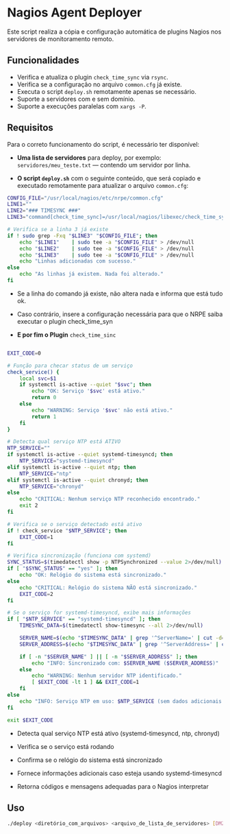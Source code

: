 # Nagios Agent Deployer

Este script realiza a cópia e configuração automática de plugins Nagios nos servidores de monitoramento remoto.

## Funcionalidades

- Verifica e atualiza o plugin `check_time_sync` via `rsync`.
- Verifica se a configuração no arquivo `common.cfg` já existe.
- Executa o script `deploy.sh` remotamente apenas se necessário.
- Suporte a servidores com e sem domínio.
- Suporte a execuções paralelas com `xargs -P`.

## Requisitos

Para o correto funcionamento do script, é necessário ter disponível:

- **Uma lista de servidores** para deploy, por exemplo:  
  `servidores/meu_teste.txt` — contendo um servidor por linha.

- **O script `deploy.sh`** com o seguinte conteúdo, que será copiado e executado remotamente para atualizar o arquivo `common.cfg`:

```bash
CONFIG_FILE="/usr/local/nagios/etc/nrpe/common.cfg"
LINE1=""
LINE2="### TIMESYNC ###"
LINE3="command[check_time_sync]=/usr/local/nagios/libexec/check_time_sync"

# Verifica se a linha 3 já existe
if ! sudo grep -Fxq "$LINE3" "$CONFIG_FILE"; then
    echo "$LINE1"    | sudo tee -a "$CONFIG_FILE" > /dev/null
    echo "$LINE2"    | sudo tee -a "$CONFIG_FILE" > /dev/null
    echo "$LINE3"    | sudo tee -a "$CONFIG_FILE" > /dev/null
    echo "Linhas adicionadas com sucesso."
else
    echo "As linhas já existem. Nada foi alterado."
fi
```
- Se a linha do comando já existe, não altera nada e informa que está tudo ok.

- Caso contrário, insere a configuração necessária para que o NRPE saiba executar o plugin check_time_syn

- **E por fim o Plugin**
`check_time_sinc`

```bash

EXIT_CODE=0

# Função para checar status de um serviço
check_service() {
    local svc=$1
    if systemctl is-active --quiet "$svc"; then
        echo "OK: Serviço '$svc' está ativo."
        return 0
    else
        echo "WARNING: Serviço '$svc' não está ativo."
        return 1
    fi
}

# Detecta qual serviço NTP está ATIVO
NTP_SERVICE=""
if systemctl is-active --quiet systemd-timesyncd; then
    NTP_SERVICE="systemd-timesyncd"
elif systemctl is-active --quiet ntp; then
    NTP_SERVICE="ntp"
elif systemctl is-active --quiet chronyd; then
    NTP_SERVICE="chronyd"
else
    echo "CRITICAL: Nenhum serviço NTP reconhecido encontrado."
    exit 2
fi

# Verifica se o serviço detectado está ativo
if ! check_service "$NTP_SERVICE"; then
    EXIT_CODE=1
fi

# Verifica sincronização (funciona com systemd)
SYNC_STATUS=$(timedatectl show -p NTPSynchronized --value 2>/dev/null)
if [ "$SYNC_STATUS" == "yes" ]; then
    echo "OK: Relógio do sistema está sincronizado."
else
    echo "CRITICAL: Relógio do sistema NÃO está sincronizado."
    EXIT_CODE=2
fi

# Se o serviço for systemd-timesyncd, exibe mais informações
if [ "$NTP_SERVICE" == "systemd-timesyncd" ]; then
    TIMESYNC_DATA=$(timedatectl show-timesync --all 2>/dev/null)

    SERVER_NAME=$(echo "$TIMESYNC_DATA" | grep '^ServerName=' | cut -d= -f2)
    SERVER_ADDRESS=$(echo "$TIMESYNC_DATA" | grep '^ServerAddress=' | cut -d= -f2)

    if [ -n "$SERVER_NAME" ] || [ -n "$SERVER_ADDRESS" ]; then
        echo "INFO: Sincronizado com: $SERVER_NAME ($SERVER_ADDRESS)"
    else
        echo "WARNING: Nenhum servidor NTP identificado."
        [ $EXIT_CODE -lt 1 ] && EXIT_CODE=1
    fi
else
    echo "INFO: Serviço NTP em uso: $NTP_SERVICE (sem dados adicionais via timedatectl)"
fi

exit $EXIT_CODE
```
- Detecta qual serviço NTP está ativo (systemd-timesyncd, ntp, chronyd)

- Verifica se o serviço está rodando

- Confirma se o relógio do sistema está sincronizado

- Fornece informações adicionais caso esteja usando systemd-timesyncd

- Retorna códigos e mensagens adequadas para o Nagios interpretar

## Uso

```bash
./deploy <diretório_com_arquivos> <arquivo_de_lista_de_servidores> [DMZ]
